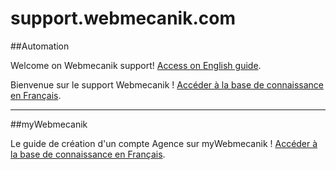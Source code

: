 support.webmecanik.com
=======
##Automation

Welcome on Webmecanik support! [Access on English guide](http://en.support.webmecanik.com).

Bienvenue sur le support Webmecanik ! [Accéder à la base de connaissance en Français](http://fr.support.webmecanik.com).

---

##myWebmecanik

Le guide de création d'un compte Agence sur myWebmecanik ! [Accéder à la base de connaissance en Français](http://support.webmecanik.com/myWebmecanik/fr/).